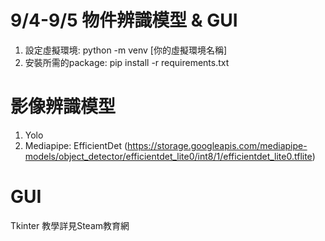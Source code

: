 # 9/4-9/5 物件辨識模型 & GUI
1. 設定虛擬環境: python -m venv [你的虛擬環境名稱]
2. 安裝所需的package: pip install -r requirements.txt

# 影像辨識模型
1. Yolo
2. Mediapipe: EfficientDet (https://storage.googleapis.com/mediapipe-models/object_detector/efficientdet_lite0/int8/1/efficientdet_lite0.tflite)

# GUI
Tkinter
教學詳見Steam教育網